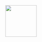 <div id="header" align="center">
  <img src="[https://media.giphy.com/media/M9gbBd9nbDrOTu1Mqx/giphy.gif](https://giphy.com/gifs/glitch-matrix-cat-wwg1suUiTbCY8H8vIA)" width="100"/>
</div>
